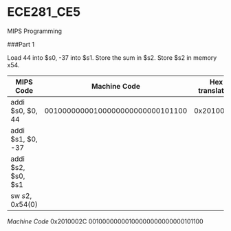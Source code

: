 ECE281_CE5
==========

MIPS Programming

###Part 1

Load 44 into $s0, -37 into $s1. Store the sum in $s2. Store $s2 in  memory x54.

|MIPS Code | Machine Code | Hex translation|
-----------|--------------|----------------
addi $s0, $0, 44 | 00100000000100000000000000101100 | 0x2010002C
addi $s1, $0, -37 | |
addi $s2, $s0, $s1 | |
sw $s2, 0x54($0) | |

_Machine Code_
  0x2010002C
  00100000000100000000000000101100
